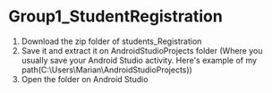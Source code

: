 # Group1_StudentRegistration

1. Download the zip folder of students_Registration
2. Save it and extract it on AndroidStudioProjects folder (Where you usually save your Android Studio activity. Here's example of my path(C:\Users\Marian\AndroidStudioProjects))
3. Open the folder on Android Studio

